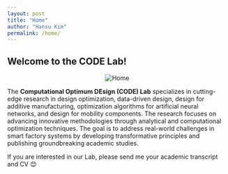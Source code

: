 ```yaml
---
layout: post
title: "Home"
author: "Hansu Kim"
permalink: /home/
---
```

   
## Welcome to the CODE Lab!   
   
<div style="display: flex; justify-content: center;">
  <img src="https://github.com/user-attachments/assets/82381ce1-c269-4668-9635-8874e6a59130" 
       alt="Home" 
       style="max-width: 100%; height: auto; width: auto; max-height: 75vh; object-fit: contain;">
</div>      

   
The **Computational Optimum DEsign (CODE) Lab** specializes in cutting-edge research in design optimization, data-driven design, design for additive manufacturing, optimization algorithms for artificial neural networks, and design for mobility components. The research focuses on advancing innovative methodologies through analytical and computational optimization techniques. The goal is to address real-world challenges in smart factory systems by developing transformative principles and publishing groundbreaking academic studies.   

If you are interested in our Lab, please send me your academic transcript and CV 😊
